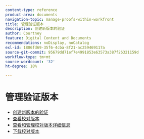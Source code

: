 ```yaml
---
content-type: reference
product-area: documents
navigation-topic: manage-proofs-within-workfront
title: 管理验证版本
description: 创建新版本的验证
author: Courtney
feature: Digital Content and Documents
recommendations: noDisplay, noCatalog
exl-id: 1806fd69-35f6-4cba-8f21-ac259469117a
source-git-commit: 95679dd71ef7e4991853e63573a387f26321159d
workflow-type: tm+mt
source-wordcount: '32'
ht-degree: 18%

---
```


# 管理验证版本

* [创建新版本的验证](../../../../review-and-approve-work/proofing/managing-proofs-within-workfront/create-new-proof-version.md)
* [查看校对版本](../../../../review-and-approve-work/proofing/managing-proofs-within-workfront/manage-proof-versions/view-proof-versions.md)
* [查看和管理校对版本详细信息](../../../../review-and-approve-work/proofing/managing-proofs-within-workfront/manage-proof-versions/view-version-details.md)
* [下载校对版本](../../../../review-and-approve-work/proofing/managing-proofs-within-workfront/manage-proof-versions/download-versions.md)

